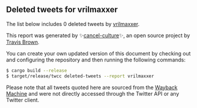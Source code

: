 ## Deleted tweets for vrilmaxxer

The list below includes 0 deleted tweets by
[vrilmaxxer](https://twitter.com/vrilmaxxer).



This report was generated by ✨[cancel-culture](https://github.com/travisbrown/cancel-culture)✨,
an open source project by [Travis Brown](https://twitter.com/travisbrown).

You can create your own updated version of this document by checking out and configuring the
repository and then running the following commands:

```bash
$ cargo build --release
$ target/release/twcc deleted-tweets --report vrilmaxxer
```

Please note that all tweets quoted here are sourced from the
[Wayback Machine](https://web.archive.org) and were not directly accessed through the Twitter API or
any Twitter client.

